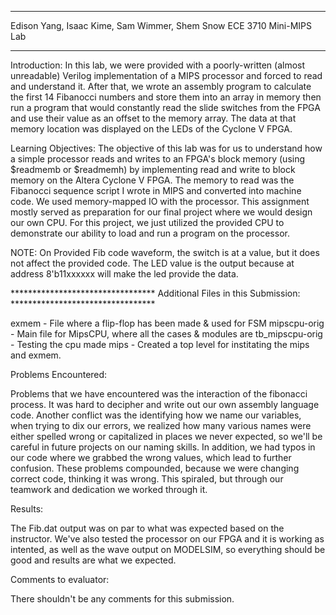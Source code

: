 *************************************************************************************************
Edison Yang, Isaac Kime, Sam Wimmer, Shem Snow
ECE 3710
Mini-MIPS Lab
*************************************************************************************************

Introduction:
In this lab, we were provided with a poorly-written (almost unreadable) Verilog implementation of a  MIPS processor and forced to read and understand it.
After that, we wrote an assembly program to calculate the first 14 Fibanocci numbers and store them into an array in memory then run a program that would 
constantly read the slide switches from the FPGA and use their value as an offset to the memory array. The data at that memory location was displayed on the
LEDs of the Cyclone V FPGA.

Learning Objectives:
The objective of this lab was for us to understand how a simple processor reads and writes to an FPGA's block memory (using \$readmemb or \$readmemh) by implementing
read and write to block memory on the Altera Cyclone V FPGA. The memory to read was the Fibanocci sequence script I wrote in MIPS and converted into machine code.
We used memory-mapped IO with the processor. This assignment mostly served as preparation for our final project where we would design our own CPU.
For this project, we just utilized the provided CPU to demonstrate our ability to load and run a program on the processor.

NOTE: On Provided Fib code waveform, the switch is at a value, but it does not affect
the provided code. The LED value is the output because at address 8'b11xxxxxx will make the led provide the data. 

*********************************  Additional Files in this Submission: ********************************* 

exmem - File where a flip-flop has been made & used for FSM
mipscpu-orig - Main file for MipsCPU, where all the cases & modules are
tb_mipscpu-orig - Testing the cpu made
mips - Created a top level for institating the mips and exmem.

Problems Encountered: 

Problems that we have encountered was the interaction of the fibonacci 
process. It was hard to decipher and write out our own assembly language 
code. Another conflict was the identifying how we name our variables, when 
trying to dix our errors, we realized how many various names were either
spelled wrong or capitalized in places we never expected, so we'll be 
careful in future projects on our naming skills. In addition, we had typos in our code
where we grabbed the wrong values, which lead to further confusion. These problems compounded,
because we were changing correct code, thinking it was wrong. This spiraled, but through our
teamwork and dedication we worked through it. 

Results:

The Fib.dat output was on par to what was expected based on the instructor.
We've also tested the processor on our FPGA and it is working as intented, 
as well as the wave output on MODELSIM, so everything should be good and
results are what we expected.

Comments to evaluator:

There shouldn't be any comments for this submission.


